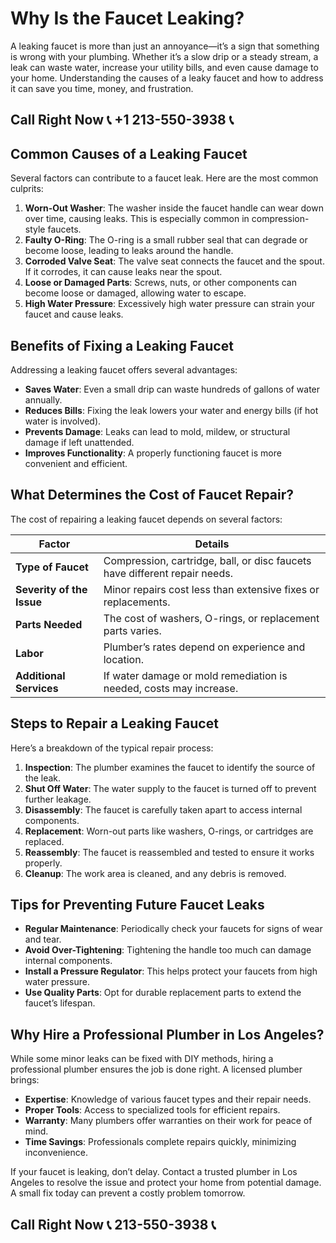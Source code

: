 # Why Is the Faucet Leaking?

A leaking faucet is more than just an annoyance—it’s a sign that something is wrong with your plumbing. Whether it’s a slow drip or a steady stream, a leak can waste water, increase your utility bills, and even cause damage to your home. Understanding the causes of a leaky faucet and how to address it can save you time, money, and frustration.

## Call Right Now 📞 +1 213-550-3938 📞

## Common Causes of a Leaking Faucet

Several factors can contribute to a faucet leak. Here are the most common culprits:

1. **Worn-Out Washer**: The washer inside the faucet handle can wear down over time, causing leaks. This is especially common in compression-style faucets.
2. **Faulty O-Ring**: The O-ring is a small rubber seal that can degrade or become loose, leading to leaks around the handle.
3. **Corroded Valve Seat**: The valve seat connects the faucet and the spout. If it corrodes, it can cause leaks near the spout.
4. **Loose or Damaged Parts**: Screws, nuts, or other components can become loose or damaged, allowing water to escape.
5. **High Water Pressure**: Excessively high water pressure can strain your faucet and cause leaks.

## Benefits of Fixing a Leaking Faucet

Addressing a leaking faucet offers several advantages:

- **Saves Water**: Even a small drip can waste hundreds of gallons of water annually.
- **Reduces Bills**: Fixing the leak lowers your water and energy bills (if hot water is involved).
- **Prevents Damage**: Leaks can lead to mold, mildew, or structural damage if left unattended.
- **Improves Functionality**: A properly functioning faucet is more convenient and efficient.

## What Determines the Cost of Faucet Repair?

The cost of repairing a leaking faucet depends on several factors:

| **Factor**               | **Details**                                                                 |
|--------------------------|-----------------------------------------------------------------------------|
| **Type of Faucet**        | Compression, cartridge, ball, or disc faucets have different repair needs. |
| **Severity of the Issue** | Minor repairs cost less than extensive fixes or replacements.               |
| **Parts Needed**          | The cost of washers, O-rings, or replacement parts varies.                 |
| **Labor**                 | Plumber’s rates depend on experience and location.                         |
| **Additional Services**   | If water damage or mold remediation is needed, costs may increase.         |

## Steps to Repair a Leaking Faucet

Here’s a breakdown of the typical repair process:

1. **Inspection**: The plumber examines the faucet to identify the source of the leak.
2. **Shut Off Water**: The water supply to the faucet is turned off to prevent further leakage.
3. **Disassembly**: The faucet is carefully taken apart to access internal components.
4. **Replacement**: Worn-out parts like washers, O-rings, or cartridges are replaced.
5. **Reassembly**: The faucet is reassembled and tested to ensure it works properly.
6. **Cleanup**: The work area is cleaned, and any debris is removed.

## Tips for Preventing Future Faucet Leaks

- **Regular Maintenance**: Periodically check your faucets for signs of wear and tear.
- **Avoid Over-Tightening**: Tightening the handle too much can damage internal components.
- **Install a Pressure Regulator**: This helps protect your faucets from high water pressure.
- **Use Quality Parts**: Opt for durable replacement parts to extend the faucet’s lifespan.

## Why Hire a Professional Plumber in Los Angeles?

While some minor leaks can be fixed with DIY methods, hiring a professional plumber ensures the job is done right. A licensed plumber brings:

- **Expertise**: Knowledge of various faucet types and their repair needs.
- **Proper Tools**: Access to specialized tools for efficient repairs.
- **Warranty**: Many plumbers offer warranties on their work for peace of mind.
- **Time Savings**: Professionals complete repairs quickly, minimizing inconvenience.

If your faucet is leaking, don’t delay. Contact a trusted plumber in Los Angeles to resolve the issue and protect your home from potential damage. A small fix today can prevent a costly problem tomorrow.
## Call Right Now 📞 213-550-3938 📞